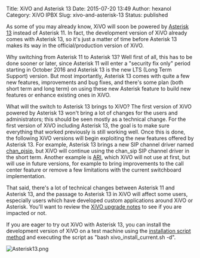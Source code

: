 Title: XiVO and Asterisk 13
Date: 2015-07-20 13:49
Author: hexanol
Category: XiVO IPBX
Slug: xivo-and-asterisk-13
Status: published

As some of you may already know, XiVO will soon be powered by [Asterisk
13](https://wiki.asterisk.org/wiki/display/AST/Asterisk+13+Documentation)
instead of Asterisk 11. In fact, the development version of XiVO already
comes with Asterisk 13, so it's just a matter of time before Asterisk 13
makes its way in the official/production version of XiVO.

Why switching from Asterisk 11 to Asterisk 13? Well first of all, this
has to be done sooner or later, since Asterisk 11 will enter a "security
fix only" period starting in October 2016 and Asterisk 13 is the new LTS
(Long Term Support) version. But most importantly, Asterisk 13 comes
with quite a few new features, improvements and bug fixes, and there's
some plan (both short term and long term) on using these new Asterisk
feature to build new features or enhance existing ones in XiVO.

What will the switch to Asterisk 13 brings to XiVO? The first version of
XiVO powered by Asterisk 13 won't bring a lot of changes for the users
and administrators; this should be seen mostly as a technical change.
For the first version of XiVO including Asterisk 13, the goal is to make
sure everything that worked previously is still working well. Once this
is done, the following XiVO versions will begin exploiting the new
features offered by Asterisk 13. For example, Asterisk 13 brings a new
SIP channel driver named
[chan\_pjsip](https://wiki.asterisk.org/wiki/display/AST/Configuring+res_pjsip),
but XiVO will continue using the chan\_sip SIP channel driver in the
short term. Another example is
[ARI](https://wiki.asterisk.org/wiki/pages/viewpage.action?pageId=29395573),
which XiVO will not use at first, but will use in future versions, for
example to bring improvements to the call center feature or remove a few
limitations with the current switchboard implementation.

That said, there's a lot of technical changes between Asterisk 11 and
Asterisk 13, and the passage to Asterisk 13 in XiVO will affect some
users, especially users which have developed custom applications around
XiVO or Asterisk. You'll want to review the [XiVO upgrade
notes](http://documentation.xivo.io/en/latest/upgrade/15.13/asterisk_13.html)
to see if you are impacted or not.

If you are eager to try out XiVO with Asterisk 13, you can install the
development version of XiVO on a test machine using the [installation
script
method](http://documentation.xivo.io/en/stable/installation/installsystem.html#installing-from-a-minimal-debian-installation)
and executing the script as "bash xivo\_install\_current.sh -d".

![Asterisk13.png](/public/Asterisk13.png "Asterisk13.png, juil. 2015")

</p>

